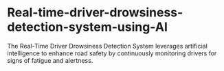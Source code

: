 # Real-time-driver-drowsiness-detection-system-using-AI
The Real-Time Driver Drowsiness Detection System leverages artificial intelligence to enhance road safety by continuously monitoring drivers for signs of fatigue and alertness.
